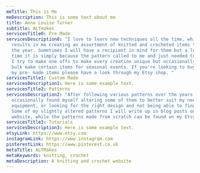 ```yaml
---
meTitle: This is Me
meDescription: This is some text about me
title: Anna Louise Turner
subtitle: ALTmakes
servicesTitle0: Pre Made
servicesDescription0: "I love to learn new techniques all the time, which
  results in me creating an assortment of knitted and crocheted items throughout
  the year. Sometimes I will have a recipient in mind for them but a lot of the
  time it is simply because the pattern called to me and just needed to be made.
  I try to make one offs to make every creation unique but occasionally I will
  bulk make certain items for seasonal events. If you're looking to buy one of
  my pre- made items please have a look through my Etsy shop. "
servicesTitle1: Custom Made
servicesDescription1: Here is some example text.
servicesTitle2: Patterns
servicesDescription2: "After following various patterns over the years I
  occasionally found myself altering some of them to better suit my needs or
  equipment, or looking for the right design and not being able to find them.
  Some of my slightly altered patterns I will write up in blog posts on the
  website, while the patterns made from scratch can be found on my Etsy shop. "
servicesTitle3: Tutorials
servicesDescription3: Here is some example text.
etsyLink: https://www.etsy.com
instagramLink: https://www.instagram.com
pinterestLink: https://www.pinterest.co.uk
metaTitle: ALTMakes
metaKeywords: knitting, crochet
metaDescription: A knitting and crochet website
---
```

